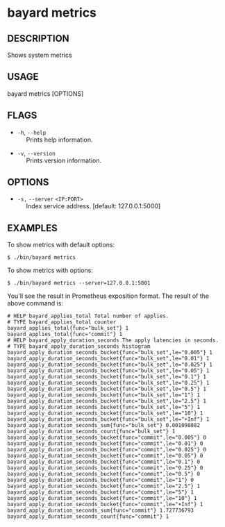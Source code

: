 # bayard metrics

## DESCRIPTION
Shows system metrics

## USAGE
bayard metrics [OPTIONS]

## FLAGS
- `-h`, `--help`  
&nbsp;&nbsp;&nbsp;&nbsp; Prints help information.

- `-v`, `--version`  
&nbsp;&nbsp;&nbsp;&nbsp; Prints version information.

## OPTIONS
- `-s,` `--server` `<IP:PORT>`  
&nbsp;&nbsp;&nbsp;&nbsp; Index service address. [default: 127.0.0.1:5000]

## EXAMPLES

To show metrics with default options:

```shell script
$ ./bin/bayard metrics
```

To show metrics with options:

```shell script
$ ./bin/bayard metrics --server=127.0.0.1:5001
```

You'll see the result in Prometheus exposition format. The result of the above command is:

```text
# HELP bayard_applies_total Total number of applies.
# TYPE bayard_applies_total counter
bayard_applies_total{func="bulk_set"} 1
bayard_applies_total{func="commit"} 1
# HELP bayard_apply_duration_seconds The apply latencies in seconds.
# TYPE bayard_apply_duration_seconds histogram
bayard_apply_duration_seconds_bucket{func="bulk_set",le="0.005"} 1
bayard_apply_duration_seconds_bucket{func="bulk_set",le="0.01"} 1
bayard_apply_duration_seconds_bucket{func="bulk_set",le="0.025"} 1
bayard_apply_duration_seconds_bucket{func="bulk_set",le="0.05"} 1
bayard_apply_duration_seconds_bucket{func="bulk_set",le="0.1"} 1
bayard_apply_duration_seconds_bucket{func="bulk_set",le="0.25"} 1
bayard_apply_duration_seconds_bucket{func="bulk_set",le="0.5"} 1
bayard_apply_duration_seconds_bucket{func="bulk_set",le="1"} 1
bayard_apply_duration_seconds_bucket{func="bulk_set",le="2.5"} 1
bayard_apply_duration_seconds_bucket{func="bulk_set",le="5"} 1
bayard_apply_duration_seconds_bucket{func="bulk_set",le="10"} 1
bayard_apply_duration_seconds_bucket{func="bulk_set",le="+Inf"} 1
bayard_apply_duration_seconds_sum{func="bulk_set"} 0.001098082
bayard_apply_duration_seconds_count{func="bulk_set"} 1
bayard_apply_duration_seconds_bucket{func="commit",le="0.005"} 0
bayard_apply_duration_seconds_bucket{func="commit",le="0.01"} 0
bayard_apply_duration_seconds_bucket{func="commit",le="0.025"} 0
bayard_apply_duration_seconds_bucket{func="commit",le="0.05"} 0
bayard_apply_duration_seconds_bucket{func="commit",le="0.1"} 0
bayard_apply_duration_seconds_bucket{func="commit",le="0.25"} 0
bayard_apply_duration_seconds_bucket{func="commit",le="0.5"} 0
bayard_apply_duration_seconds_bucket{func="commit",le="1"} 0
bayard_apply_duration_seconds_bucket{func="commit",le="2.5"} 1
bayard_apply_duration_seconds_bucket{func="commit",le="5"} 1
bayard_apply_duration_seconds_bucket{func="commit",le="10"} 1
bayard_apply_duration_seconds_bucket{func="commit",le="+Inf"} 1
bayard_apply_duration_seconds_sum{func="commit"} 1.727736793
bayard_apply_duration_seconds_count{func="commit"} 1
```
